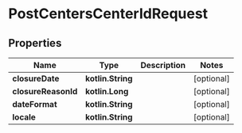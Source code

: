
# PostCentersCenterIdRequest

## Properties
| Name | Type | Description | Notes |
| ------------ | ------------- | ------------- | ------------- |
| **closureDate** | **kotlin.String** |  |  [optional] |
| **closureReasonId** | **kotlin.Long** |  |  [optional] |
| **dateFormat** | **kotlin.String** |  |  [optional] |
| **locale** | **kotlin.String** |  |  [optional] |



